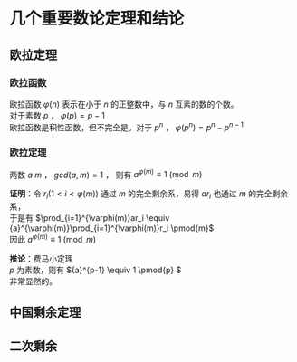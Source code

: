 # 几个重要数论定理和结论   
## 欧拉定理  
### 欧拉函数   
欧拉函数 $\varphi(n)$ 表示在小于 $n$ 的正整数中，与 $n$ 互素的数的个数。   
对于素数 $p$ ， $\varphi(p)=p-1$   
欧拉函数是积性函数，但不完全是。对于 $p^n$ ， $\varphi(p^n)=p^n-{p}^{n-1}$  
### 欧拉定理  
两数 $a$ $m$ ， $gcd(a,m)=1$ ， 则有 ${a}^{\varphi(m)}\equiv 1\pmod{m}$   

**证明**：令 $r_i(1<i<\varphi(m))$ 通过 $m$ 的完全剩余系，易得 $ar_i$ 也通过 $m$ 的完全剩余系，  
于是有 $\prod_{i=1}^{\varphi(m)}ar_i \equiv {a}^{\varphi(m)}\prod_{i=1}^{\varphi(m)}r_i \pmod{m}$   
因此 ${a}^{\varphi(m)}\equiv 1\pmod{m}$    

**推论**：费马小定理   
$p$ 为素数，则有 ${a}^{p-1} \equiv 1 \pmod{p} $  
非常显然的。   

## 中国剩余定理   

## 二次剩余


